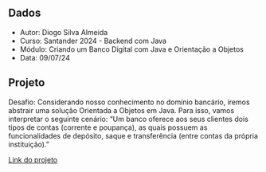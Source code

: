## Dados
- Autor: Diogo Silva Almeida 
- Curso: Santander 2024 - Backend com Java
- Módulo: Criando um Banco Digital com Java e Orientação a Objetos
- Data: 09/07/24

## Projeto

Desafio: Considerando nosso conhecimento no domínio bancário, iremos abstrair uma solução Orientada a Objetos em Java. Para isso, vamos interpretar o seguinte cenário: “Um banco oferece aos seus clientes dois tipos de contas (corrente e poupança), as quais possuem as funcionalidades de depósito, saque e transferência (entre contas da própria instituição).”

[Link do projeto](https://github.com/falvojr/lab-banco-digital-oo)

